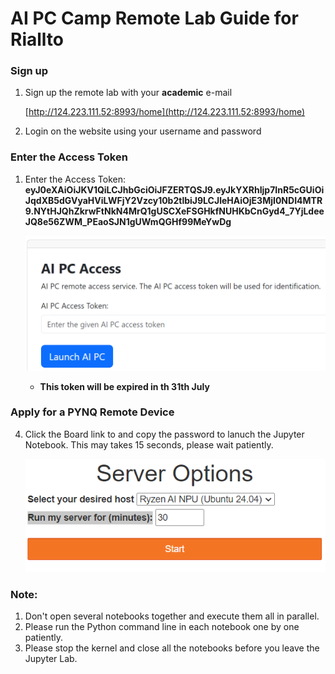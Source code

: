 # AI PC Camp Remote Lab Guide for Riallto

### Sign up

1. Sign up the remote lab with your **academic** e-mail

   [http://124.223.111.52:8993/home](http://124.223.111.52:8993/home)
2. Login on the website using your username and password

### Enter the Access Token

1. Enter the Access Token: **eyJ0eXAiOiJKV1QiLCJhbGciOiJFZERTQSJ9.eyJkYXRhIjp7InR5cGUiOiJqdXB5dGVyaHViLWFjY2Vzcy10b2tlbiJ9LCJleHAiOjE3MjI0NDI4MTR9.NYtHJQhZkrwFtNkN4MrQ1gUSCXeFSGHkfNUHKbCnGyd4_7YjLdeeJQ8e56ZWM_PEaoSJN1gUWmQGHf99MeYwDg**

   ![token](./images/token.png)

   * **This token will be expired in th 31th July**

### Apply for a PYNQ Remote Device

4. Click the Board link to and copy the password to lanuch the Jupyter Notebook. This may takes 15 seconds, please wait patiently.

   ![load_board](./images/server_launch.png)

### Note:

1. Don't open several notebooks together and execute them all in parallel.
2. Please run the Python command line in each notebook one by one patiently.
3. Please stop the kernel and close all the notebooks before you leave the Jupyter Lab.

